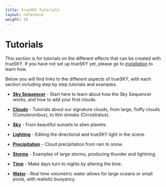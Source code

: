```yaml
---
title: trueSKY Tutorials
layout: reference
weight: 10
---
```





Tutorials
=============

This section is for tutorials on the different effects that can be created with trueSKY. If you have not set up trueSKY yet, please go to [installation](/installation.html) to learn how.

Below you will find links to the different aspects of trueSKY, with each section including step by step tutorials and examples.

* [**Sky Sequencer**](sequencer)                                        - Start here to learn about how the Sky Sequencer works, and how to add your first clouds.

* [**Clouds**](clouds)                                                          - Tutorials about our signature clouds, from large, fluffy clouds (Cumulonimbus), to thin streaks (Cirrostratus). 

* [**Sky**](sky)                                                                        - From beautiful sunsets to alien planets.

* [**Lighting**](lighting)                                                      - Editing the directional and trueSKY light in the scene.

* [**Precipitation**](precipitation)                            - Cloud precipitation from rain to snow.

* [**Storms**](storm)                                                           - Examples of large storms, producing thunder and lightning.

* [**Time**](time)                                                                      - Make days turn to nights by altering the time.

* [**Water**](water)                                                            - Real time volumetric water allows for large oceans or small pools, with realistic buoyancy.






